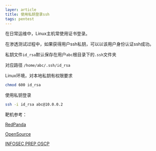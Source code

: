 ```yaml
---
layer: article
title: 使用私钥登录ssh
tags: pentest
---
```




在日常运维中，Linux主机常使用证书登录。

在渗透测试过程中，如果获得用户ssh私钥，可以以该用户身份认证ssh成功。

私钥文件`id_rsa`默认保存在用户`abc`根目录下的`.ssh`文件夹

对应路径 `/home/abc/.ssh/id_rsa`

Linux环境，对本地私钥有权限要求

```bash
chmod 600 id_rsa
```

使用私钥登录

```bash
ssh -i id_rsa abc@10.0.0.2
```





靶机参考：

[RedPanda](https://www.iihack.com/hackthebox/machines/RedPanda.html)

[OpenSource](https://www.iihack.com/hackthebox/machines/OpenSource.html)

[INFOSEC PREP OSCP](https://www.iihack.com/2020/07/11/vulnhub-508.html)





